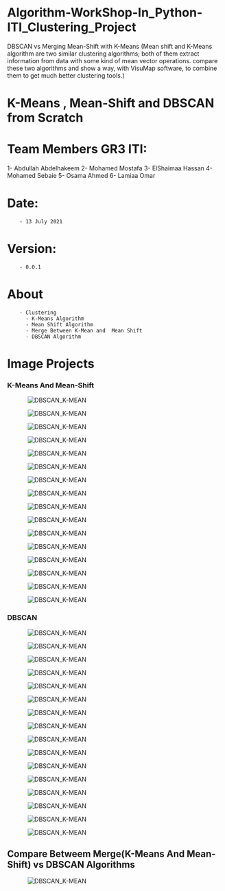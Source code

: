 # Algorithm-WorkShop-In_Python-ITI_Clustering_Project
DBSCAN vs Merging Mean-Shift with K-Means  (Mean shift and K-Means algorithm are two similar clustering algorithms; both of them extract information from data with some kind of mean vector operations.  compare these two algorithms and show a way, with VisuMap software, to combine them to get much better clustering tools.) 
# K-Means , Mean-Shift and DBSCAN from Scratch
# Team Members GR3 ITI:							  						                       										                     

  1- Abdullah Abdelhakeem
  2- Mohamed Mostafa
  3- ElShaimaa Hassan
  4- Mohamed Sebaie
  5- Osama Ahmed
  6- Lamiaa Omar													                       	
# Date: 
        - 13 July 2021																                         
# Version: 
        - 0.0.1
        
# About 
        - Clustering
          - K-Means Algorithm
          - Mean Shift Algorithm
          - Merge Between K-Mean and  Mean Shift
          - DBSCAN Algorithm

<h1>Image Projects</h1>
<h3>K-Means And Mean-Shift</h3>
<ol>
  <ul><img  src="Image/kd0.PNG" alt="DBSCAN_K-MEAN"/></ul>
</ol>
<ol>
  <ul><img  src="Image/k1.PNG" alt="DBSCAN_K-MEAN"/></ul>
</ol>
<ol>
  <ul><img  src="Image/k2.PNG" alt="DBSCAN_K-MEAN"/></ul>
</ol>
<ol>
  <ul><img  src="Image/k3.PNG" alt="DBSCAN_K-MEAN"/></ul>
</ol>
<ol>
  <ul><img  src="Image/k4.PNG" alt="DBSCAN_K-MEAN"/></ul>
</ol>
<ol>
  <ul><img  src="Image/k5.PNG" alt="DBSCAN_K-MEAN"/></ul>
</ol>
<ol>
  <ul><img  src="Image/k6.PNG" alt="DBSCAN_K-MEAN"/></ul>
</ol>
<ol>
  <ul><img  src="Image/k7.PNG" alt="DBSCAN_K-MEAN"/></ul>
</ol>

<ol>
  <ul><img  src="Image/k8.PNG" alt="DBSCAN_K-MEAN"/></ul>
</ol>
<ol>
  <ul><img  src="Image/k9.PNG" alt="DBSCAN_K-MEAN"/></ul>
</ol>
<ol>
  <ul><img  src="Image/k10.PNG" alt="DBSCAN_K-MEAN"/></ul>
</ol>
<ol>
  <ul><img  src="Image/k11.PNG" alt="DBSCAN_K-MEAN"/></ul>
</ol>
<ol>
  <ul><img  src="Image/k12.PNG" alt="DBSCAN_K-MEAN"/></ul>
</ol>
<ol>
  <ul><img  src="Image/k13.PNG" alt="DBSCAN_K-MEAN"/></ul>
</ol>
<ol>
  <ul><img  src="Image/k14.PNG" alt="DBSCAN_K-MEAN"/></ul>
</ol>

<ol>
  <ul><img  src="Image/vip.PNG" alt="DBSCAN_K-MEAN"/></ul>
</ol>














<h3>DBSCAN</h3>
<ol>
  <ul><img  src="Image/d1.PNG" alt="DBSCAN_K-MEAN"/></ul>
</ol>
<ol>
  <ul><img  src="Image/d2.PNG" alt="DBSCAN_K-MEAN"/></ul>
</ol>
<ol>
  <ul><img  src="Image/d3.PNG" alt="DBSCAN_K-MEAN"/></ul>
</ol>
<ol>
  <ul><img  src="Image/d4.PNG" alt="DBSCAN_K-MEAN"/></ul>
</ol>
<ol>
  <ul><img  src="Image/d5.PNG" alt="DBSCAN_K-MEAN"/></ul>
</ol>
<ol>
  <ul><img  src="Image/d6.PNG" alt="DBSCAN_K-MEAN"/></ul>
</ol>
<ol>
  <ul><img  src="Image/d7.PNG" alt="DBSCAN_K-MEAN"/></ul>
</ol>

<ol>
  <ul><img  src="Image/d8.PNG" alt="DBSCAN_K-MEAN"/></ul>
</ol>
<ol>
  <ul><img  src="Image/d9.PNG" alt="DBSCAN_K-MEAN"/></ul>
</ol>
<ol>
  <ul><img  src="Image/d10.PNG" alt="DBSCAN_K-MEAN"/></ul>
</ol>
<ol>
  <ul><img  src="Image/d11.PNG" alt="DBSCAN_K-MEAN"/></ul>
</ol>
<ol>
  <ul><img  src="Image/d12.PNG" alt="DBSCAN_K-MEAN"/></ul>
</ol>
<ol>
  <ul><img  src="Image/d13.PNG" alt="DBSCAN_K-MEAN"/></ul>
</ol>
<ol>
  <ul><img  src="Image/d14.PNG" alt="DBSCAN_K-MEAN"/></ul>
</ol>

<ol>
  <ul><img  src="Image/d16.PNG" alt="DBSCAN_K-MEAN"/></ul>
</ol>

<ol>
  <ul><img  src="Image/d15.PNG" alt="DBSCAN_K-MEAN"/></ul>
</ol>

<h2> Compare Betweem Merge(K-Means And Mean-Shift) vs DBSCAN Algorithms</h2>

<ol>
  <ul><img  src="Image/kd0.PNG" alt="DBSCAN_K-MEAN"/></ul>
</ol>

